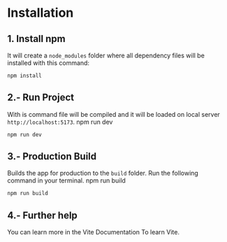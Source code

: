 # Installation

## 1. Install npm
It will create a `node_modules` folder where all dependency files will be installed with this command:
```sh
npm install
```

## 2.- Run Project
With is command file will be compiled and it will be loaded on local server `http://localhost:5173`. npm run dev
```sh
npm run dev
```

## 3.- Production Build
Builds the app for production to the `build` folder. Run the following command in your terminal. npm run build
```sh
npm run build
```

## 4.- Further help
You can learn more in the Vite Documentation To learn Vite.
